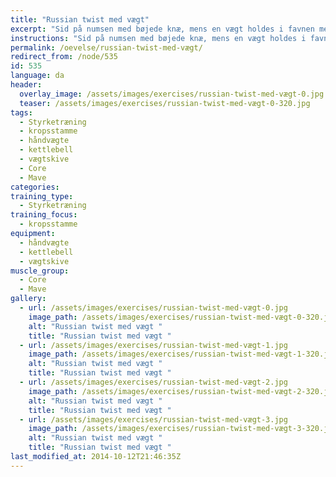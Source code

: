 ```yaml
---
title: "Russian twist med vægt"
excerpt: "Sid på numsen med bøjede knæ, mens en vægt holdes i favnen med begge hænder. Læn dig tilbage indtil mavemusklerne begynder at stramme. Drej nu overkroppen og vægten skiftevis fra side til side, når overkroppen roterereres,  strækkes benene - uden de har kontakt med underlaget. "
instructions: "Sid på numsen med bøjede knæ, mens en vægt holdes i favnen med begge hænder. Læn dig tilbage indtil mavemusklerne begynder at stramme. Drej nu overkroppen og vægten skiftevis fra side til side, når overkroppen roterereres,  strækkes benene - uden de har kontakt med underlaget. "
permalink: /oevelse/russian-twist-med-vægt/
redirect_from: /node/535
id: 535
language: da
header:
  overlay_image: /assets/images/exercises/russian-twist-med-vægt-0.jpg
  teaser: /assets/images/exercises/russian-twist-med-vægt-0-320.jpg
tags:
  - Styrketræning
  - kropsstamme
  - håndvægte
  - kettlebell
  - vægtskive
  - Core
  - Mave
categories:
training_type: 
  - Styrketræning
training_focus: 
  - kropsstamme
equipment:
  - håndvægte
  - kettlebell
  - vægtskive
muscle_group:
  - Core
  - Mave
gallery:
  - url: /assets/images/exercises/russian-twist-med-vægt-0.jpg
    image_path: /assets/images/exercises/russian-twist-med-vægt-0-320.jpg
    alt: "Russian twist med vægt "
    title: "Russian twist med vægt "
  - url: /assets/images/exercises/russian-twist-med-vægt-1.jpg
    image_path: /assets/images/exercises/russian-twist-med-vægt-1-320.jpg
    alt: "Russian twist med vægt "
    title: "Russian twist med vægt "
  - url: /assets/images/exercises/russian-twist-med-vægt-2.jpg
    image_path: /assets/images/exercises/russian-twist-med-vægt-2-320.jpg
    alt: "Russian twist med vægt "
    title: "Russian twist med vægt "
  - url: /assets/images/exercises/russian-twist-med-vægt-3.jpg
    image_path: /assets/images/exercises/russian-twist-med-vægt-3-320.jpg
    alt: "Russian twist med vægt "
    title: "Russian twist med vægt "
last_modified_at: 2014-10-12T21:46:35Z
---
```



